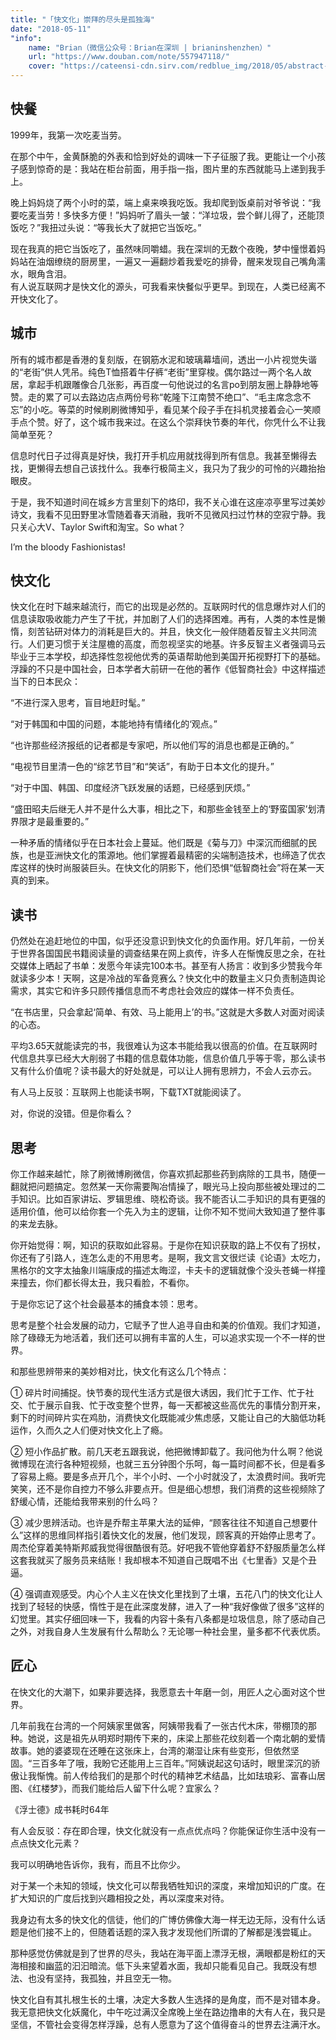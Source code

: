 ```yaml
---
title: "「快文化」崇拜的尽头是孤独海"
date: "2018-05-11"
"info":
    name: "Brian（微信公众号：Brian在深圳 | brianinshenzhen）"
    url: "https://www.douban.com/note/557947118/"
    cover: "https://cateensi-cdn.sirv.com/redblue_img/2018/05/abstract-architecture-art-672655.jpg"
---
```


快餐
--

1999年，我第一次吃麦当劳。

在那个中午，金黄酥脆的外表和恰到好处的调味一下子征服了我。更能让一个小孩子感到惊奇的是：我站在柜台前面，用手指一指，图片里的东西就能马上递到我手上。

晚上妈妈烧了两个小时的菜，端上桌来唤我吃饭。我却爬到饭桌前对爷爷说：“我要吃麦当劳！多快多方便！”妈妈听了眉头一皱：“洋垃圾，尝个鲜儿得了，还能顶饭吃？”我扭过头说：“等我长大了就把它当饭吃。”

现在我真的把它当饭吃了，虽然味同嚼蜡。我在深圳的无数个夜晚，梦中憧憬着妈妈站在油烟缭绕的厨房里，一遍又一遍翻炒着我爱吃的排骨，醒来发现自己嘴角濡水，眼角含泪。  
有人说互联网才是快文化的源头，可我看来快餐似乎更早。到现在，人类已经离不开快文化了。

城市
--

所有的城市都是香港的复刻版，在钢筋水泥和玻璃幕墙间，透出一小片视觉失谐的“老街”供人凭吊。纯色T恤搭着牛仔裤“老街”里穿梭。偶尔路过一两个名人故居，拿起手机跟雕像合几张影，再百度一句他说过的名言po到朋友圈上静静地等赞。走的累了可以去路边店点两份号称“乾隆下江南赞不绝口”、“毛主席念念不忘”的小吃。等菜的时候刷刷微博知乎，看见某个段子手在抖机灵接着会心一笑顺手点个赞。好了，这个城市我来过。在这么个崇拜快节奏的年代，你凭什么不让我简单至死？

信息时代日子过得真是好快，我打开手机应用就找得到所有信息。我甚至懒得去找，更懒得去想自己该找什么。我奉行极简主义，我只为了我少的可怜的兴趣抬抬眼皮。

于是，我不知道时间在城乡方言里刻下的烙印，我不关心谁在这座凉亭里写过美妙诗文，我看不见田野里冰雪随着春天消融，我听不见微风扫过竹林的空寂宁静。我只关心大V、Taylor Swift和淘宝。So what？

I’m the bloody Fashionistas!

快文化
---

快文化在时下越来越流行，而它的出现是必然的。互联网时代的信息爆炸对人们的信息读取吸收能力产生了干扰，并加剧了人们的选择困难。再有，人类的本性是懒惰，刻苦钻研对体力的消耗是巨大的。并且，快文化一般伴随着反智主义共同流行。人们更习惯于关注屋檐的高度，而忽视坚实的地基。许多反智主义者强调马云毕业于三本学校，却选择性忽视他优秀的英语帮助他到美国开拓视野打下的基础。浮躁的不只是中国社会，日本学者大前研一在他的著作《低智商社会》中这样描述当下的日本民众：

“不进行深入思考，盲目地赶时髦。”

“对于韩国和中国的问题，本能地持有情绪化的‘观点。”

“也许那些经济报纸的记者都是专家吧，所以他们写的消息也都是正确的。”

“电视节目里清一色的“综艺节目”和“笑话”，有助于日本文化的提升。”

“对于中国、韩国、印度经济飞跃发展的话题，已经感到厌烦。”

“盛田昭夫后继无人并不是什么大事，相比之下，和那些金钱至上的‘野蛮国家’划清界限才是最重要的。”

一种矛盾的情绪似乎在日本社会上蔓延。他们既是《菊与刀》中深沉而细腻的民族，也是亚洲快文化的策源地。他们掌握着最精密的尖端制造技术，也缔造了优衣库这样的快时尚服装巨头。在快文化的阴影下，他们恐惧“低智商社会”将在某一天真的到来。

读书
--

仍然处在追赶地位的中国，似乎还没意识到快文化的负面作用。好几年前，一份关于世界各国国民书籍阅读量的调查结果在网上疯传，许多人在惭愧反思之余，在社交媒体上晒起了书单：发愿今年读完100本书。甚至有人扬言：收到多少赞我今年就读多少本！天啊，这是冷战的军备竞赛么？快文化中的数量主义只负责制造舆论需求，其实它和许多只顾传播信息而不考虑社会效应的媒体一样不负责任。

“在书店里，只会拿起‘简单、有效、马上能用上’的书。”这就是大多数人对面对阅读的心态。

平均3.65天就能读完的书，我很难认为这本书能给我以很高的价值。在互联网时代信息共享已经大大削弱了书籍的信息载体功能，信息价值几乎等于零，那么读书又有什么价值呢？读书最大的好处就是，可以让人拥有思辨力，不会人云亦云。

有人马上反驳：互联网上也能读书啊，下载TXT就能阅读了。

对，你说的没错。但是你看么？

思考
--

你工作越来越忙，除了刷微博刷微信，你喜欢抓起那些药到病除的工具书，随便一翻就把问题搞定。忽然某一天你需要陶冶情操了，眼光马上投向那些被处理过的二手知识。比如百家讲坛、罗辑思维、晓松奇谈。我不能否认二手知识的具有更强的适用价值，他可以给你套一个先入为主的逻辑，让你不知不觉间大致知道了整件事的来龙去脉。

你开始觉得：啊，知识的获取如此容易。于是你在知识获取的路上不仅有了拐杖，你还有了引路人，连怎么走的不用思考。是啊，我文言文很烂读《论语》太吃力，黑格尔的文字太抽象川端康成的描述太晦涩，卡夫卡的逻辑就像个没头苍蝇一样撞来撞去，你们都长得太丑，我只看脸，不看你。

于是你忘记了这个社会最基本的捕食本领：思考。

思考是整个社会发展的动力，它赋予了世人追寻自由和美的价值观。我们才知道，除了碌碌无为地活着，我们还可以拥有丰富的人生，可以追求实现一个不一样的世界。

和那些思辨带来的美妙相对比，快文化有这么几个特点：

① 碎片时间捕捉。快节奏的现代生活方式是很大诱因，我们忙于工作、忙于社交、忙于展示自我、忙于改变整个世界，每一天都被这些高优先的事情分割开来，剩下的时间碎片实在鸡肋，消费快文化既能减少焦虑感，又能让自己的大脑低功耗运作，久而久之人们便对快文化上了瘾。

② 短小作品扩散。前几天老五跟我说，他把微博卸载了。我问他为什么啊？他说微博现在流行各种短视频，也就三五分钟图个乐呵，每一篇时间都不长，但是看多了容易上瘾。要是多点开几个，半个小时、一个小时就没了，太浪费时间。我听完笑笑，还不是你自控力不够么非要点开。但是细心想想，我们消费的这些视频除了舒缓心情，还能给我带来别的什么吗？

③ 减少思辨活动。也许是乔帮主苹果大法的延伸，“顾客往往不知道自己想要什么”这样的思维同样指引着快文化的发展，他们发现，顾客真的开始停止思考了。周杰伦穿着美特斯邦威我觉得很酷很有范。好吧我不管他穿着舒不舒服质量怎么样这套我就买了服务员来结账！我却根本不知道自己既唱不出《七里香》又是个丑逼。

④ 强调直观感受。内心个人主义在快文化里找到了土壤，五花八门的快文化让人找到了轻轻的快感，惰性于是在此深度发酵，进入了一种“我好像做了很多”这样的幻觉里。其实仔细回味一下，我看的内容十条有八条都是垃圾信息，除了感动自己之外，对我自身人生发展有什么帮助么？无论哪一种社会里，量多都不代表优质。

匠心
--

在快文化的大潮下，如果非要选择，我愿意去十年磨一剑，用匠人之心面对这个世界。

几年前我在台湾的一个阿姨家里做客，阿姨带我看了一张古代木床，带棚顶的那种。她说，这是祖先从明郑时期传下来的，床梁上那些花纹刻着一个南北朝的爱情故事。她的婆婆现在还睡在这张床上，台湾的潮湿让床有些变形，但依然坚固。“三百多年了哦，我盼它还能用上三百年。”阿姨说起这句话时，眼里深沉的骄傲让我惭愧。前人传给我们的是那个时代的精神艺术结晶，比如珐琅彩、富春山居图、《红楼梦》，而我们能给后人留下什么呢？宜家么？

《浮士德》成书耗时64年

有人会反驳：存在即合理，快文化就没有一点点优点吗？你能保证你生活中没有一点点快文化元素？

我可以明确地告诉你，我有，而且不比你少。

对于某一个未知的领域，快文化可以帮我牺牲知识的深度，来增加知识的广度。在扩大知识的广度后找到兴趣相投之处，再以深度来对待。

我身边有太多的快文化的信徒，他们的广博仿佛像大海一样无边无际，没有什么话题是他们接不上的，但随着话题的深入我才发现他们所谓的了解都是浅尝辄止。

那种感觉仿佛就是到了世界的尽头，我站在海平面上漂浮无根，满眼都是粉红的天海相接和幽蓝的汩汩暗流。低下头来望着水面，我却只能看见自己。我既没有想法、也没有坚持，我孤独，并且空无一物。

快文化自有其扎根生长的土壤，决定大多数人生选择的是角度，而不是对错本身。我无意把快文化妖魔化，中午吃过满汉全席晚上坐在路边撸串的大有人在，我只是坚信，不管社会变得怎样浮躁，总有人愿意为了这个值得奋斗的世界去注满汗水。